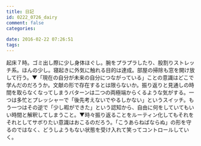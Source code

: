 ```yaml
---
title: 日記
id: 0222_0726_dairy
comment: false
categories:
   
date: 2016-02-22 07:26:51
tags:
---
```


起床７時。ゴミ出し際に少し身体ほぐし。腕をプラプラしたり、股割りストレッチ系。ほんの少し。寝起きに外気に触れる目的は達成。部屋の掃除も窓を開け放して行う。▼「現在の自分が未来の自分につながっている」ことの意識はどこで学んだのだろうか。文献の形で存在するとは限らないか。振り返りと見通しの時間を取らなくなってしまうバターンは二つの両極端からくるような気がする。一つは多忙とプレッシャーで「後先考えないでやるしかない」というスイッチ。もう一つはその逆で「少し暇ができた」という認知から、自由に何をしていてもいい時間と解釈してしまうこと。▼時々振り返ることをルーティン化してもそれをそれとしてサボりたい意識はおこるのだろう。「こうあらねばならぬ」の形を守るのではなく、どうしようもない状態を受け入れて笑ってコントロールしていく。